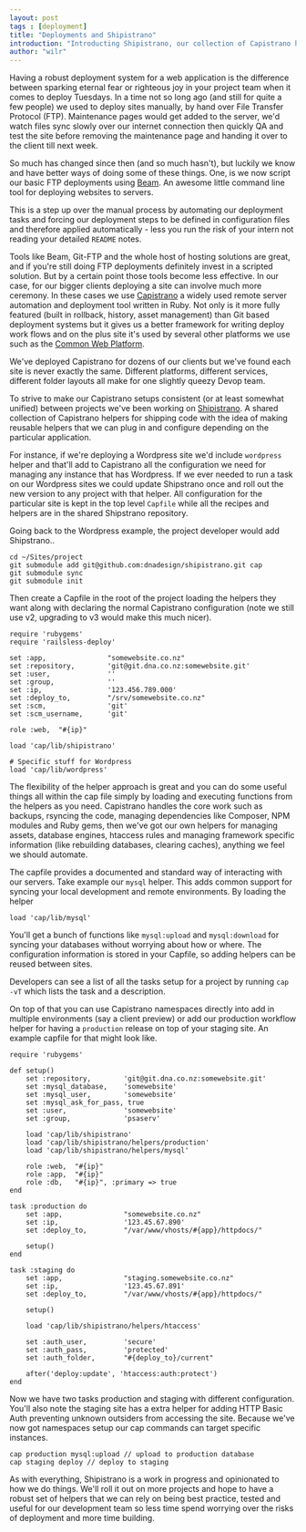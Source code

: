 ```yaml
---
layout: post
tags : [deployment]
title: "Deployments and Shipistrano"
introduction: "Introducting Shipistrano, our collection of Capistrano helpers to make publishing projects as simple as lego."
author: "wilr"
---
```


Having a robust deployment system for a web application is the difference between sparking eternal fear or righteous joy
in your project team when it comes to deploy Tuesdays. In a time not so long ago (and still for quite a few people) we 
used to deploy sites manually, by hand over File Transfer Protocol (FTP). Maintenance pages would get added to the 
server, we'd watch files sync slowly over our internet connection then quickly QA and test the site before removing
the maintenance page and handing it over to the client till next week.

So much has changed since then (and so much hasn't), but luckily we know and have better ways of doing some of these 
things. One, is we now script our basic FTP deployments using [Beam](https://github.com/heyday/beam). An awesome little 
command line tool for deploying websites to servers. 

This is a step up over the manual process by automating our deployment tasks and forcing our deployment steps to be 
defined in configuration files and therefore applied automatically - less you run the risk of your intern not reading 
your detailed `README` notes.

Tools like Beam, Git-FTP and the whole host of hosting solutions are great, and if you're still doing FTP deployments
definitely invest in a scripted solution. But by a certain point those tools become less effective. In our case, for our 
bigger clients deploying a site can involve much more ceremony. In these cases we use 
[Capistrano](http://capistranorb.com/) a widely used remote server automation and deployment tool written in 
Ruby. Not only is it more fully featured (built in rollback, history, asset management) than Git based deployment 
systems but it gives us a better framework for writing deploy work flows and on the plus site it's used by
several other platforms we use such as the [Common Web Platform](https://www.cwp.govt.nz/).

We've deployed Capistrano for dozens of our clients but we've found each site is never exactly the same. Different 
platforms, different services, different folder layouts all make for one slightly queezy Devop team.

To strive to make our Capistrano setups consistent (or at least somewhat unified) between projects we've been working on 
[Shipistrano](https://github.com/dnadesign/shipistrano). A shared collection of Capistrano helpers for shipping code 
with the idea of making reusable helpers that we can plug in and configure depending on the particular application. 

For instance, if we're deploying a Wordpress site we'd include `wordpress` helper and that'll add to Capistrano all the 
configuration we need for managing any instance that has Wordpress. If we ever needed to run a task on our Wordpress 
sites we could update Shipstrano once and roll out the new version to any project with that helper.  All configuration 
for the particular site is kept in the top level `Capfile` while all the recipes and helpers are in the shared 
Shipstrano repository.

Going back to the Wordpress example, the project developer would add Shipstrano..

	cd ~/Sites/project
	git submodule add git@github.com:dnadesign/shipistrano.git cap
	git submodule sync
	git submodule init

Then create a Capfile in the root of the project loading the helpers they want along with declaring the normal 
Capistrano configuration (note we still use v2, upgrading to v3 would make this much nicer).

	
	require 'rubygems'
	require 'railsless-deploy'

	set :app,               "somewebsite.co.nz"
	set :repository,        'git@git.dna.co.nz:somewebsite.git'
	set :user,              ''
	set :group,             ''
	set :ip,                '123.456.789.000'
	set :deploy_to,         "/srv/somewebsite.co.nz"
	set :scm,               'git'
	set :scm_username,      'git'

	role :web,  "#{ip}"

	load 'cap/lib/shipistrano'

	# Specific stuff for Wordpress
	load 'cap/lib/wordpress'

The flexibility of the helper approach is great and you can do some useful things all within the cap file simply by
loading and executing functions from the helpers as you need. Capistrano handles the core work such as backups, rsyncing
the code, managing dependencies like Composer, NPM modules and Ruby gems, then we've got our own helpers for managing 
assets, database engines, htaccess rules and managing framework specific information (like rebuilding databases, 
clearing caches), anything we feel we should automate.

The capfile provides a documented and standard way of interacting with our servers. Take example our `mysql` helper. 
This adds common support for syncing your local development and remote environments. By loading the helper

	load 'cap/lib/mysql'

You'll get a bunch of functions like `mysql:upload` and `mysql:download` for syncing your databases without worrying 
about how or where. The configuration information is stored in your Capfile, so adding helpers can be reused between 
sites.

Developers can see a list of all the tasks setup for a project by running `cap -vT` which lists the task and a 
description.

On top of that you can use Capistrano namespaces directly into add in multiple environments (say a client preview) or 
add our production workflow helper for having a `production` release on top of your staging site. An example capfile for
that might look like.

	require 'rubygems'
	
	def setup()
		set :repository,        'git@git.dna.co.nz:somewebsite.git'
		set :mysql_database,    'somewebsite'
		set :mysql_user,        'somewebsite'
		set :mysql_ask_for_pass, true
		set :user,              'somewebsite'
		set :group,             'psaserv'

		load 'cap/lib/shipistrano'
		load 'cap/lib/shipistrano/helpers/production'
		load 'cap/lib/shipistrano/helpers/mysql'

		role :web,  "#{ip}"
		role :app,  "#{ip}"
		role :db,   "#{ip}", :primary => true
	end

	task :production do
		set :app,               "somewebsite.co.nz"
		set :ip,                '123.45.67.890'
		set :deploy_to, 		"/var/www/vhosts/#{app}/httpdocs/"

		setup()
	end

	task :staging do
		set :app,               "staging.somewebsite.co.nz"
		set :ip,                '123.45.67.891'
		set :deploy_to, 		"/var/www/vhosts/#{app}/httpdocs/"

		setup()

		load 'cap/lib/shipistrano/helpers/htaccess'

		set :auth_user,			'secure'
		set :auth_pass,			'protected'
		set :auth_folder,		"#{deploy_to}/current"

		after('deploy:update', 'htaccess:auth:protect')
	end

Now we have two tasks production and staging with different configuration. You'll also note the staging site has a 
extra helper for adding HTTP Basic Auth preventing unknown outsiders from accessing the site. Because we've now got 
namespaces setup our cap commands can target specific instances.

	cap production mysql:upload // upload to production database
	cap staging deploy // deploy to staging

As with everything, Shipistrano is a work in progress and opinionated to how we do things. We'll roll it out on more
projects and hope to have a robust set of helpers that we can rely on being best practice, tested and useful for our 
development team so less time spend worrying over the risks of deployment and more time building.

